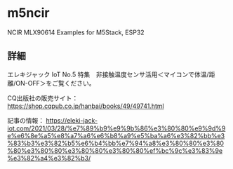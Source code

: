 # m5ncir
NCIR MLX90614 Examples for M5Stack, ESP32

## 詳細
エレキジャック IoT No.5 特集　非接触温度センサ活用＜マイコンで体温/距離/ON-OFF＞をご覧ください。

CQ出版社の販売サイト：
https://shop.cqpub.co.jp/hanbai/books/49/49741.html

記事の情報：
https://eleki-jack-iot.com/2021/03/28/%e7%89%b9%e9%9b%86%e3%80%80%e9%9d%9e%e6%8e%a5%e8%a7%a6%e6%b8%a9%e5%ba%a6%e3%82%bb%e3%83%b3%e3%82%b5%e6%b4%bb%e7%94%a8%e3%80%80%e3%80%80%e3%80%80%e3%80%80%e3%80%80%ef%bc%9c%e3%83%9e%e3%82%a4%e3%82%b3/
